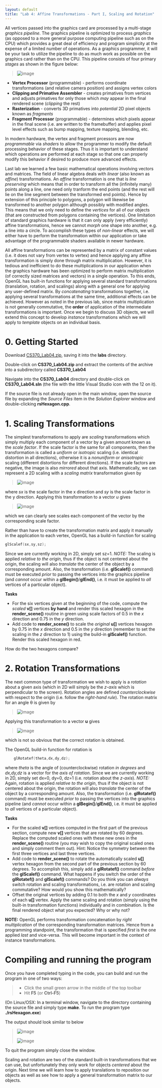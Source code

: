 ```yaml
---
layout: default
title: "Lab 4: Affine Transformations - Part I, Scaling and Rotation"
---
```


All vertices passed into the graphics card are processed by a multi-stage *graphics pipeline*. The graphics pipeline is optimized to process *graphics* (as opposed to a more general purpose computing pipeline such as on the CPU) which provides a great deal of efficiency and program simplicity at the expense of a limited number of operations. As a graphics programmer, it will be your task to utilize the pipeline to do as much work as possible on the graphics card rather than on the CPU. This pipeline consists of four primary *stages* as shown in the figure below:

> ![image](images/lab04/pipeline.png)

-   **Vertex Processor** (programmable) - performs coordinate transformations (and relative camera position) and assigns vertex colors
-   **Clipping and Primative Assembler** - creates primatives from vertices and adjusts primatives for only those which *may* appear in the final rendered scene (*clipping* the rest)
-   **Rasterization** - converts 3D primatives into *potential* 2D pixel objects known as *fragments*
-   **Fragment Processor** (programmable) - determines which pixels appear in the final scene (i.e. are written to the framebuffer) and applies pixel level effects such as bump mapping, texture mapping, blending, etc.

In modern hardware, the vertex and fragment prcessors are now *programmable* via *shaders* to allow the programmer to modify the default processing behavior of these stages. Thus it is important to understand which operations are performed at each stage so that one can properly modify this behavior if desired to produce more advanced effects.

Last lab we learned a few basic mathematical operations involving vectors and matrices. The field of linear algebra deals with *linear* (also known as *affine*) transformations. An *affine* transformation is one that is *line preserving* which means that in order to transform all the (infinitely many) points along a line, one need only tranform the end points (and the rest will lie on the line segment between the transformed end points). Hence by extension of this principle to polygons, a polygon will likewise be transformed to another polygon although possibly with modified angles. This means that we only need to define the *vertices* for all of our objects (that are constructed from polygons containing the vertices). One limitation of standard graphics hardware is that it can only apply (very efficiently) affine transformations, hence we cannot *morph* one shape into another, e.g. a line into a circle. To accomplish these types of *non-linear* effects, we will either have to perform the transformation within our application or take advantage of the programmable shaders available in newer hardware.

All affine transformations can be represented by a matrix of constant values (i.e. it does not vary from vertex to vertex) and hence applying any affine transformation is simply done through matrix multiplication. However, it is tedious and inefficient to do these multiplications in our application when the graphics hardware has been optimized to perform matrix multiplication (of correctly sized matrices and vectors) in a single operation. To this ends, OpenGL has built-in functions for applying several standard transformations (translation, rotation, and scalings) along with a general one for applying any user-defined matrix. By *concatenating* transformations together, i.e. applying several transformations at the same time, additional effects can be achieved. However as noted in the previous lab, since matrix multiplication is not generally commutative, the **order** of application of the intermediate transformations is important. Once we begin to discuss 3D objects, we will extend this concept to develop *instance* transformations which we will apply to *template* objects on an individual basis.

0\. Getting Started
===================

Download [CS370\_Lab04.zip](src/CS370_Lab04.zip), saving it into the **labs** directory.

Double-click on **CS370\_Lab04.zip** and extract the contents of the archive into a subdirectory called **CS370\_Lab04**

Navigate into the **CS370\_Lab04** directory and double-click on **CS370\_Lab04.sln** (the file with the little Visual Studio icon with the 12 on it).

If the source file is not already open in the main window, open the source file by expanding the *Source Files* item in the *Solution Explorer* window and double-clicking **rsHexagon.cpp**.

1\. Scaling Transformations
===========================

The simplest transformations to apply are *scaling* transformations which simply multiply each component of a vector by a given amount known as the *scale factor*. If the scale factor is the same for all components, then the transformation is called a *uniform* or *isotropic* scaling (i.e. identical distortion in all directions), otherwise it is a *nonuniform* or *anisotropic* scaling (different distortions for different directions). If the scale factors are negative, the image is also *mirrored* about that axis. Mathematically, we can represent a 2D scaling with a *scaling matrix* transformation given by

> ![image](images/lab04/ScaleMat.png)

where *sx* is the scale factor in the x direction and *sy* is the scale factor in the y direction. Applying this transformation to a vector *u* gives

> ![image](images/lab04/ScaleVec.png)

which we can clearly see scales each component of the vector by the corresponding scale factor.

Rather than have to create the transformation matrix and apply it manually in the application to each vertex, OpenGL has a build-in function for scaling

```cpp
glScalef(sx,sy,sz);
```

Since we are currently working in 2D, simply set sz=1. *NOTE:* The scaling is applied *relative to the origin*, thus if the object is not centered about the origin, the scaling will also *translate* the center of the object by a corresponding amount. Also, the transformation (i.e. **glScalef()** command) must be executed *prior* to passing the vertices into the graphics pipeline (and *cannot* occur within a **glBegin()**/**glEnd()**, i.e. it must be applied to *all* vertices of a particular object).

**Tasks**

-   For the six vertices given at the beginning of the code, compute the *scaled* **v[]** vertices **by hand** and render this scaled hexagon in the **render\_scene()** routine in green using scale factors of 0.5 in the *x* direction and 0.75 in the *y* direction.
-   Add code to **render\_scene()** to scale the *original* **u[]** vertices hexagon by 0.75 in the *x* direction and 0.5 in the *y* direction (remember to set the scaling in the *z* direction to 1) using the build-in **glScalef()** function. Render this scaled hexagon in red.

How do the two hexagons compare?

2\. Rotation Transformations
============================

The next common type of transformation we wish to apply is a *rotation* about a given axis (which in 2D will simply be the *z-axis* which is perpendicular to the screen). Rotation angles are defined *counterclockwise* with respect to the origin (i.e. follow the *right-hand rule*). The rotation matrix for an angle θ is given by

> ![image](images/lab04/RotMat.png)

Applying this transformation to a vector **u** gives

> ![image](images/lab04/RotVec.png)

which is not so obvious that the correct rotation is obtained.

The OpenGL build-in function for rotation is

```cpp
    glRotatef(theta,dx,dy,dz);
```

where *theta* is the angle of (counterclockwise) rotation *in degrees* and *dx,dy,dz* is a vector for the *axis of rotation*. Since we are currently working in 2D, simply set dx=0, dy=0, dz=1 (i.e. rotation about the *z-axis*). *NOTE:* Again, rotation is applied *relative to the origin*, thus if the object is not centered about the origin, the rotation will also *translate* the center of the object by a corresponding amount. Also, the transformation (i.e. **glRotatef()** command) must be executed *prior* to passing the vertices into the graphics pipeline (and *cannot* occur within a **glBegin()**/**glEnd()**, i.e. it must be applied to *all* vertices of a particular object).

**Tasks**

-   For the scaled **v[]** vertices computed in the first part of the previous section, compute new **v[]** vertices that are rotated by 60 degrees. Replace the computed scaled ones with these new ones in the **render\_scene()** routine (you may wish to copy the original scaled ones and simply comment them out). Hint: Notice the symmetry between the first three vertices and last three vertices.
-   Add code to **render\_scene()** to rotate the automatically scaled **u[]** vertex hexagon from the second part of the previous section by 60 degrees. To accomplish this, simply add a **glRotatef()** command *before* the **glScalef()** command. What happens if you switch the order of the **glRotatef()** and **glScalef()** commands? Do you think you can *always* switch rotation and scaling transformations, i.e. are rotation and scaling commutative? How would you show this mathematically?
-   Offset the original vertices by adding 0.1 to both the *x* and *y* coordinates of each **u[]** vertex. Apply the same scaling and rotation (simply using the built-in transformation functions) individually and in combination. Is the final rendered object what you expected? Why or why not?

**NOTE:** OpenGL performs transformation concatenation by *right multiplication* of the corresponding transformation matrices. Hence from a programming standpoint, the transformation that is specified *first* is the one applied *last* and vice-versa. This will become important in the context of instance transformations.

Compiling and running the program
=================================

Once you have completed typing in the code, you can build and run the program in one of two ways:

> -   Click the small green arrow in the middle of the top toolbar
> -   Hit **F5** (or **Ctrl-F5**)

(On Linux/OSX: In a terminal window, navigate to the directory containing the source file and simply type **make**. To run the program type **./rsHexagon.exe**)

The output should look similar to below

> ![image](images/lab04/RSHexagon1.png)
>
> ![image](images/lab04/RSHexagon2.png)

To quit the program simply close the window.

Scaling and rotation are two of the standard built-in transformations that we can use, but unfortunately they only work for objects *centered* about the origin. Next time we will learn how to apply translations to reposition our objects as well as see how to apply a general transformation matrix to our objects.

